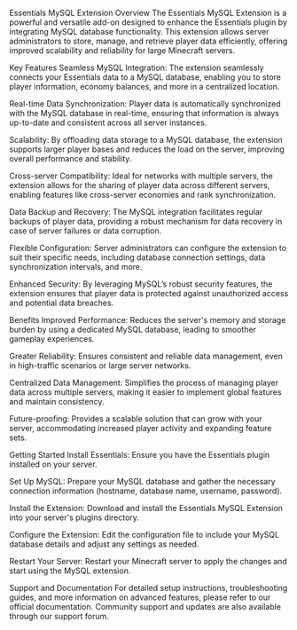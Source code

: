 Essentials MySQL Extension
Overview
The Essentials MySQL Extension is a powerful and versatile add-on designed to enhance the Essentials plugin by integrating MySQL database functionality. This extension allows server administrators to store, manage, and retrieve player data efficiently, offering improved scalability and reliability for large Minecraft servers.

Key Features
Seamless MySQL Integration: The extension seamlessly connects your Essentials data to a MySQL database, enabling you to store player information, economy balances, and more in a centralized location.

Real-time Data Synchronization: Player data is automatically synchronized with the MySQL database in real-time, ensuring that information is always up-to-date and consistent across all server instances.

Scalability: By offloading data storage to a MySQL database, the extension supports larger player bases and reduces the load on the server, improving overall performance and stability.

Cross-server Compatibility: Ideal for networks with multiple servers, the extension allows for the sharing of player data across different servers, enabling features like cross-server economies and rank synchronization.

Data Backup and Recovery: The MySQL integration facilitates regular backups of player data, providing a robust mechanism for data recovery in case of server failures or data corruption.

Flexible Configuration: Server administrators can configure the extension to suit their specific needs, including database connection settings, data synchronization intervals, and more.

Enhanced Security: By leveraging MySQL’s robust security features, the extension ensures that player data is protected against unauthorized access and potential data breaches.

Benefits
Improved Performance: Reduces the server's memory and storage burden by using a dedicated MySQL database, leading to smoother gameplay experiences.

Greater Reliability: Ensures consistent and reliable data management, even in high-traffic scenarios or large server networks.

Centralized Data Management: Simplifies the process of managing player data across multiple servers, making it easier to implement global features and maintain consistency.

Future-proofing: Provides a scalable solution that can grow with your server, accommodating increased player activity and expanding feature sets.

Getting Started
Install Essentials: Ensure you have the Essentials plugin installed on your server.

Set Up MySQL: Prepare your MySQL database and gather the necessary connection information (hostname, database name, username, password).

Install the Extension: Download and install the Essentials MySQL Extension into your server's plugins directory.

Configure the Extension: Edit the configuration file to include your MySQL database details and adjust any settings as needed.

Restart Your Server: Restart your Minecraft server to apply the changes and start using the MySQL extension.

Support and Documentation
For detailed setup instructions, troubleshooting guides, and more information on advanced features, please refer to our official documentation. Community support and updates are also available through our support forum.
